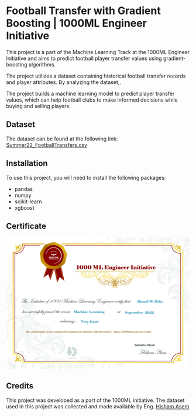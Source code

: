 # Football Transfer with Gradient Boosting  | 1000ML Engineer Initiative 

This project is a part of the Machine Learning Track at the 1000ML Engineer Initiative and aims to predict football player transfer values using gradient-boosting algorithms.

 The project utilizes a dataset containing historical football transfer records and player attributes. By analyzing the dataset,.

 The project builds a machine learning model to predict player transfer values, which can help football clubs to make informed decisions while buying and selling players.

## Dataset

The dataset can be found at the following link: [Summer22_FootballTransfers.csv](https://github.com/AhmedUZaki/Football-Transfer-with-Gradient-Boosting/blob/main/Summer22_FootballTransfers.csv)

## Installation

To use this project, you will need to install the following packages:

- pandas
- numpy
- scikit-learn
- xgboost

## Certificate 

<p align="center"><img src='https://raw.githubusercontent.com/AhmedUZaki/Football-Transfer-with-Gradient-Boosting-1000ML-Initiative/main/Certificate/Machine%20Learning%2C%201000ML%20Initiative.jpg' width="500"/>

## Credits

This project was developed as a part of the 1000ML initiative. The dataset used in this project was collected and made available by Eng. [Hisham Asem](https://www.linkedin.com/in/heshamasem/)
